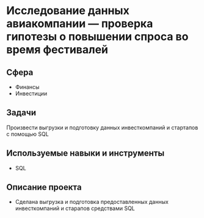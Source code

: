 # Исследование данных авиакомпании — проверка гипотезы о повышении спроса во время фестивалей

## Сфера
* Финансы
* Инвестиции

## Задачи
Произвести выгрузки и подготовку данных инвесткомпаний и стартапов с помощью SQL

## Используемые навыки и инструменты
* SQL

## Описание проекта
* Сделана выгрузка и подготовка предоставленных данных инвесткомпаний и старапов средствами SQL

